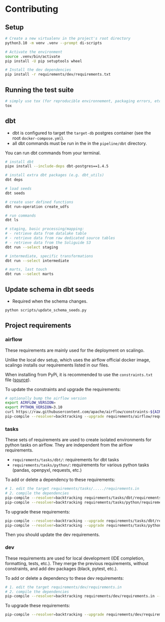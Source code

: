 # Contributing

## Setup

```bash
# Create a new virtualenv in the project's root directory
python3.10 -m venv .venv --prompt di-scripts

# Activate the environment
source .venv/bin/activate
pip install -U pip setuptools wheel

# Install the dev dependencies
pip install -r requirements/dev/requirements.txt
```

## Running the test suite

```bash
# simply use tox (for reproducible environnement, packaging errors, etc.)
tox
```

## dbt

* dbt is configured to target the `target-db` postgres container (see the root `docker-compose.yml`).
* all dbt commands must be run in the in the `pipeline/dbt` directory.

You can run dbt commands from your terminal.

```bash
# install dbt
pipx install --include-deps dbt-postgres==1.4.5

# install extra dbt packages (e.g. dbt_utils)
dbt deps

# load seeds
dbt seeds

# create user defined functions
dbt run-operation create_udfs

# run commands
dbt ls

# staging, basic processing/mapping:
# - retrieve data from datalake table
# - retrieve data from raw dedicated source tables
# - retrieve data from the Soliguide S3
dbt run --select staging

# intermediate, specific transformations
dbt run --select intermediate

# marts, last touch
dbt run --select marts
```

## Update schema in dbt seeds

* Required when the schema changes.

```bash
python scripts/update_schema_seeds.py
```

## Project requirements

### airflow

These requirements are mainly used for the deployment on scalingo.

Unlike the local dev setup, which uses the airflow official docker image, scalingo
installs our requirements listed in our files.

When installing from PyPi, it is recommended to use the `constraints.txt` file ([source](https://airflow.apache.org/docs/apache-airflow/stable/installation/installing-from-pypi.html#constraints-files)).

To update the constraints and upgrade the requirements:

```bash
# optionally bump the airflow version
export AIRFLOW_VERSION=
export PYTHON_VERSION=3.10
curl https://raw.githubusercontent.com/apache/airflow/constraints-${AIRFLOW_VERSION}/constraints-${PYTHON_VERSION}.txt > requirements/airflow/constraints.txt
pip-compile --resolver=backtracking --upgrade requirements/airflow/requirements.in --output-file requirements/airflow/requirements.txt
```

### tasks

These sets of requirements are used to create isolated environments for python tasks on airflow.
They are independent from the airflow requirements.

- `requirements/tasks/dbt/`: requirements for dbt tasks
- `requirements/tasks/python/`: requirements for various python tasks (pandas, openpyxl, requests, etc.)

To add or delete a dependency to these requirements:

```bash
# 1. edit the target requirements/tasks/...../requirements.in
# 2. compile the dependencies
pip-compile --resolver=backtracking requirements/tasks/dbt/requirements.in --output-file requirements/tasks/dbt/requirements.txt
pip-compile --resolver=backtracking requirements/tasks/python/requirements.in --output-file requirements/tasks/python/requirements.txt
```

To upgrade these requirements:

```bash
pip-compile --resolver=backtracking --upgrade requirements/tasks/dbt/requirements.in --output-file requirements/tasks/dbt/requirements.txt
pip-compile --resolver=backtracking --upgrade requirements/tasks/python/requirements.in --output-file requirements/tasks/python/requirements.txt
```

Then you should update the dev requirements.

### dev

These requirements are used for local development (IDE completion, formatting, tests, etc.).
They merge the previous requirements, without constraints, and add dev packages (black, pytest, etc.).

To add or delete a dependency to these dev requirements:

```bash
# 1. edit the target requirements/dev/requirements.in
# 2. compile the dependencies
pip-compile --resolver=backtracking requirements/dev/requirements.in --output-file requirements/dev/requirements.txt
```

To upgrade these requirements:

```bash
pip-compile --resolver=backtracking --upgrade requirements/dev/requirements.in --output-file requirements/dev/requirements.txt
```